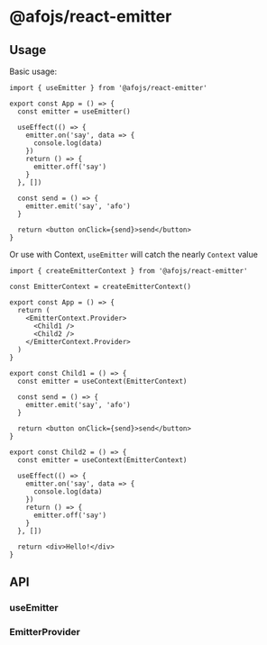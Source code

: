 # @afojs/react-emitter

## Usage

Basic usage:

```tsx
import { useEmitter } from '@afojs/react-emitter'

export const App = () => {
  const emitter = useEmitter()

  useEffect(() => {
    emitter.on('say', data => {
      console.log(data)
    })
    return () => {
      emitter.off('say')
    }
  }, [])

  const send = () => {
    emitter.emit('say', 'afo')
  }

  return <button onClick={send}>send</button>
}
```

Or use with Context, `useEmitter` will catch the nearly `Context` value

```tsx
import { createEmitterContext } from '@afojs/react-emitter'

const EmitterContext = createEmitterContext()

export const App = () => {
  return (
    <EmitterContext.Provider>
      <Child1 />
      <Child2 />
    </EmitterContext.Provider>
  )
}

export const Child1 = () => {
  const emitter = useContext(EmitterContext)

  const send = () => {
    emitter.emit('say', 'afo')
  }

  return <button onClick={send}>send</button>
}

export const Child2 = () => {
  const emitter = useContext(EmitterContext)

  useEffect(() => {
    emitter.on('say', data => {
      console.log(data)
    })
    return () => {
      emitter.off('say')
    }
  }, [])

  return <div>Hello!</div>
}
```

## API

### useEmitter

### EmitterProvider
